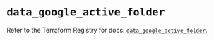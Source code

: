 # `data_google_active_folder`

Refer to the Terraform Registry for docs: [`data_google_active_folder`](https://registry.terraform.io/providers/hashicorp/google/6.6.0/docs/data-sources/active_folder).
